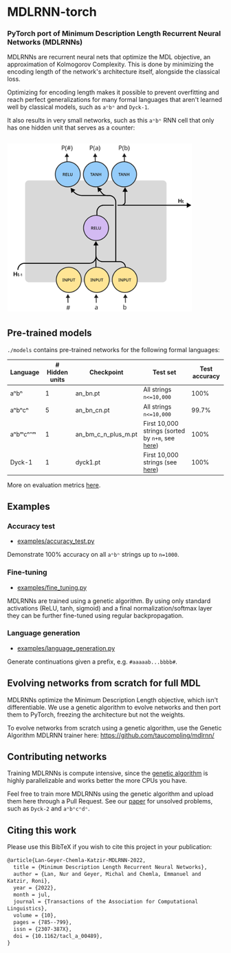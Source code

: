# MDLRNN-torch 

### PyTorch port of Minimum Description Length Recurrent Neural Networks (MDLRNNs)

MDLRNNs are recurrent neural nets that optimize the MDL objective, an approximation of Kolmogorov Complexity.
This is done by minimizing the encoding length of the network's architecture itself, alongside the classical loss.

Optimizing for encoding length makes it possible to prevent overfitting and reach perfect generalizations for many formal languages that aren't learned well by classical models, such as `aⁿbⁿ` and `Dyck-1`.

It also results in very small networks, such as this `aⁿbⁿ` RNN cell that only has one hidden unit that serves as a counter:

<img src="assets/an_bn.png" width="430px" style="margin: 15px 0 5px 0">

## Pre-trained models

`./models` contains pre-trained networks for the following formal languages:

| Language | # Hidden units   | Checkpoint          | Test set                                                                 | Test accuracy | 
|----------|------------------|---------------------|--------------------------------------------------------------------------|---------------|
| aⁿbⁿ     | 1                | an_bn.pt            | All strings `n<=10,000`                                                  | 100%          |
| aⁿbⁿcⁿ    | 5                | an_bn_cn.pt         | All strings `n<=10,000`                                                  | 99.7%         |
| aⁿbᵐcⁿ⁺ᵐ | 1                | an_bm_c_n_plus_m.pt | First 10,000 strings (sorted by `n+m`, see [here](https://github.com/taucompling/bliss/))                                 | 100%          |
| Dyck-1   | 1                | dyck1.pt            | First 10,000 strings (see [here](https://github.com/taucompling/bliss/)) | 100%          | 

More on evaluation metrics [here](https://direct.mit.edu/tacl/article/doi/10.1162/tacl_a_00489/112499/Minimum-Description-Length-Recurrent-Neural).

## Examples

### Accuracy test

* [examples/accuracy_test.py](examples/accuracy_test.py)

Demonstrate 100% accuracy on all `aⁿbⁿ` strings up to `n=1000`.

### Fine-tuning

* [examples/fine_tuning.py](examples/fine_tuning.py)

MDLRNNs are trained using a genetic algorithm. By using only standard activations (ReLU, tanh, sigmoid) and a final normalization/softmax layer they can be further fine-tuned using regular backpropagation.   

### Language generation

* [examples/language_generation.py](examples/language_generation.py)

Generate continuations given a prefix, e.g. `#aaaaab...bbbb#`.

## Evolving networks from scratch for full MDL

MDLRNNs optimize the Minimum Description Length objective, which isn't differentiable. We use a genetic algorithm to evolve networks and then port them to PyTorch, freezing the architecture but not the weights. 

To evolve networks from scratch using a genetic algorithm, use the Genetic Algorithm MDLRNN trainer here:
https://github.com/taucompling/mdlrnn/

## Contributing networks

Training MDLRNNs is compute intensive, since the [genetic algorithm](https://github.com/taucompling/mdlrnn/) is highly parallelizable and works better the more CPUs you have.

Feel free to train more MDLRNNs using the genetic algorithm and upload them here through a Pull Request. See our [paper](https://direct.mit.edu/tacl/article/doi/10.1162/tacl_a_00489/112499/Minimum-Description-Length-Recurrent-Neural) for unsolved problems, such as `Dyck-2` and `aⁿbⁿcⁿdⁿ`.   

## Citing this work

Please use this BibTeX if you wish to cite this project in your publication:

```
@article{Lan-Geyer-Chemla-Katzir-MDLRNN-2022,
  title = {Minimum Description Length Recurrent Neural Networks},
  author = {Lan, Nur and Geyer, Michal and Chemla, Emmanuel and Katzir, Roni},
  year = {2022},
  month = jul,
  journal = {Transactions of the Association for Computational Linguistics},
  volume = {10},
  pages = {785--799},
  issn = {2307-387X},
  doi = {10.1162/tacl_a_00489},
}
```
